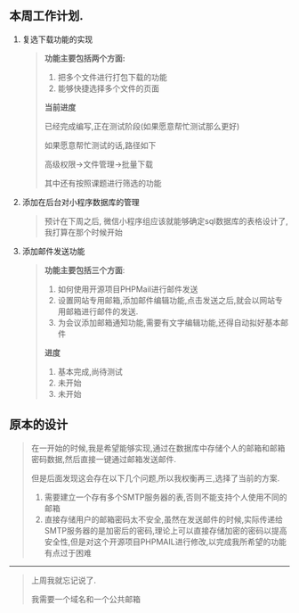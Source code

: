## 本周工作计划. 
1. 复选下载功能的实现
   > **功能主要包括两个方面:**
   >
   > 1. 把多个文件进行打包下载的功能
   > 2. 能够快捷选择多个文件的页面
   >
   > **当前进度**
   >
   > 已经完成编写,正在测试阶段(如果愿意帮忙测试那么更好)
   >
   > 如果愿意帮忙测试的话,路径如下
   >
   > 高级权限->文件管理->批量下载
   >
   > 其中还有按照课题进行筛选的功能

   

2. 添加在后台对小程序数据库的管理

   > 预计在下周之后, 微信小程序组应该就能够确定sql数据库的表格设计了,我打算在那个时候开始

   

3. 添加邮件发送功能

   > **功能主要包括三个方面**:
   >
   > 1. 如何使用开源项目PHPMail进行邮件发送
   > 2. 设置网站专用邮箱,添加邮件编辑功能,点击发送之后,就会以网站专用邮箱进行邮件的发送.
   > 3. 为会议添加邮箱通知功能,需要有文字编辑功能,还得自动拟好基本邮件
   >
   > **进度**
   >
   > 1. 基本完成,尚待测试
   > 2. 未开始
   > 3. 未开始

## 原本的设计
> 在一开始的时候,我是希望能够实现,通过在数据库中存储个人的邮箱和邮箱密码数据,然后直接一键通过邮箱发送邮件.
>
> 但是后面发现这会存在以下几个问题,所以我权衡再三,选择了当前的方案.
>
> 1. 需要建立一个存有多个SMTP服务器的表,否则不能支持个人使用不同的邮箱
> 2. 直接存储用户的邮箱密码太不安全,虽然在发送邮件的时候,实际传递给SMTP服务器的是加密后的密码,理论上可以直接存储加密的密码以提高安全性,但是对这个开源项目PHPMAIL进行修改,以完成我所希望的功能有点过于困难
>
> 

---

> 上周我就忘记说了.
>
> 我需要一个域名和一个公共邮箱